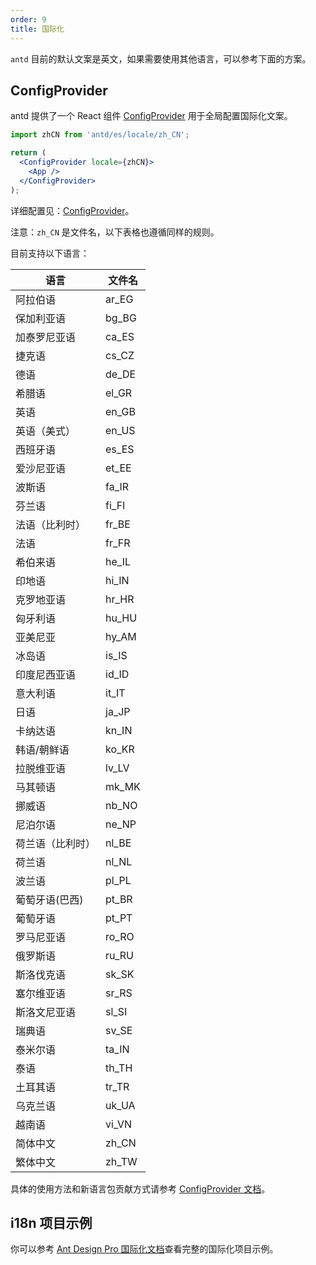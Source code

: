 ```yaml
---
order: 9
title: 国际化
---
```


`antd` 目前的默认文案是英文，如果需要使用其他语言，可以参考下面的方案。

## ConfigProvider

antd 提供了一个 React 组件 [ConfigProvider](/components/config-provider) 用于全局配置国际化文案。

```jsx
import zhCN from 'antd/es/locale/zh_CN';

return (
  <ConfigProvider locale={zhCN}>
    <App />
  </ConfigProvider>
);
```

详细配置见：[ConfigProvider](/components/config-provider)。

注意：`zh_CN` 是文件名，以下表格也遵循同样的规则。

目前支持以下语言：

| 语言             | 文件名 |
| ---------------- | ------ |
| 阿拉伯语         | ar_EG  |
| 保加利亚语       | bg_BG  |
| 加泰罗尼亚语     | ca_ES  |
| 捷克语           | cs_CZ  |
| 德语             | de_DE  |
| 希腊语           | el_GR  |
| 英语             | en_GB  |
| 英语（美式）     | en_US  |
| 西班牙语         | es_ES  |
| 爱沙尼亚语       | et_EE  |
| 波斯语           | fa_IR  |
| 芬兰语           | fi_FI  |
| 法语（比利时）   | fr_BE  |
| 法语             | fr_FR  |
| 希伯来语         | he_IL  |
| 印地语           | hi_IN  |
| 克罗地亚语       | hr_HR  |
| 匈牙利语         | hu_HU  |
| 亚美尼亚         | hy_AM  |
| 冰岛语           | is_IS  |
| 印度尼西亚语     | id_ID  |
| 意大利语         | it_IT  |
| 日语             | ja_JP  |
| 卡纳达语         | kn_IN  |
| 韩语/朝鲜语      | ko_KR  |
| 拉脱维亚语       | lv_LV  |
| 马其顿语         | mk_MK  |
| 挪威语           | nb_NO  |
| 尼泊尔语         | ne_NP  |
| 荷兰语（比利时） | nl_BE  |
| 荷兰语           | nl_NL  |
| 波兰语           | pl_PL  |
| 葡萄牙语(巴西)   | pt_BR  |
| 葡萄牙语         | pt_PT  |
| 罗马尼亚语       | ro_RO  |
| 俄罗斯语         | ru_RU  |
| 斯洛伐克语       | sk_SK  |
| 塞尔维亚语       | sr_RS  |
| 斯洛文尼亚语     | sl_SI  |
| 瑞典语           | sv_SE  |
| 泰米尔语         | ta_IN  |
| 泰语             | th_TH  |
| 土耳其语         | tr_TR  |
| 乌克兰语         | uk_UA  |
| 越南语           | vi_VN  |
| 简体中文         | zh_CN  |
| 繁体中文         | zh_TW  |

具体的使用方法和新语言包贡献方式请参考 [ConfigProvider 文档](/components/config-provider)。

## i18n 项目示例

你可以参考 [Ant Design Pro 国际化文档](https://pro.ant.design/docs/i18n-cn)查看完整的国际化项目示例。
